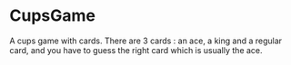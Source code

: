 # CupsGame

A cups game with cards.
There are 3 cards : an ace, a king and a regular card,
and you have to guess the right card which is usually the ace.
